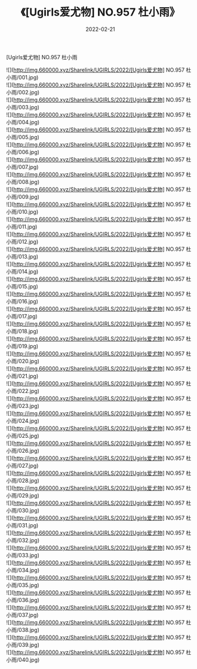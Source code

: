 ﻿---
layout: post
title:  《[Ugirls爱尤物] NO.957 杜小雨》
date:   2022-02-21
img: http://img.660000.xyz/Sharelink/UGIRLS/2022/[Ugirls爱尤物] NO.957 杜小雨/000.jpg
categories: [美女, 清纯, 唯美]
---

[Ugirls爱尤物] NO.957 杜小雨

 ![](http://img.660000.xyz/Sharelink/UGIRLS/2022/[Ugirls爱尤物] NO.957 杜小雨/001.jpg) <br>![](http://img.660000.xyz/Sharelink/UGIRLS/2022/[Ugirls爱尤物] NO.957 杜小雨/002.jpg) <br>![](http://img.660000.xyz/Sharelink/UGIRLS/2022/[Ugirls爱尤物] NO.957 杜小雨/003.jpg) <br>![](http://img.660000.xyz/Sharelink/UGIRLS/2022/[Ugirls爱尤物] NO.957 杜小雨/004.jpg) <br>![](http://img.660000.xyz/Sharelink/UGIRLS/2022/[Ugirls爱尤物] NO.957 杜小雨/005.jpg) <br>![](http://img.660000.xyz/Sharelink/UGIRLS/2022/[Ugirls爱尤物] NO.957 杜小雨/006.jpg) <br>![](http://img.660000.xyz/Sharelink/UGIRLS/2022/[Ugirls爱尤物] NO.957 杜小雨/007.jpg) <br>![](http://img.660000.xyz/Sharelink/UGIRLS/2022/[Ugirls爱尤物] NO.957 杜小雨/008.jpg) <br>![](http://img.660000.xyz/Sharelink/UGIRLS/2022/[Ugirls爱尤物] NO.957 杜小雨/009.jpg) <br>![](http://img.660000.xyz/Sharelink/UGIRLS/2022/[Ugirls爱尤物] NO.957 杜小雨/010.jpg) <br>![](http://img.660000.xyz/Sharelink/UGIRLS/2022/[Ugirls爱尤物] NO.957 杜小雨/011.jpg) <br>![](http://img.660000.xyz/Sharelink/UGIRLS/2022/[Ugirls爱尤物] NO.957 杜小雨/012.jpg) <br>![](http://img.660000.xyz/Sharelink/UGIRLS/2022/[Ugirls爱尤物] NO.957 杜小雨/013.jpg) <br>![](http://img.660000.xyz/Sharelink/UGIRLS/2022/[Ugirls爱尤物] NO.957 杜小雨/014.jpg) <br>![](http://img.660000.xyz/Sharelink/UGIRLS/2022/[Ugirls爱尤物] NO.957 杜小雨/015.jpg) <br>![](http://img.660000.xyz/Sharelink/UGIRLS/2022/[Ugirls爱尤物] NO.957 杜小雨/016.jpg) <br>![](http://img.660000.xyz/Sharelink/UGIRLS/2022/[Ugirls爱尤物] NO.957 杜小雨/017.jpg) <br>![](http://img.660000.xyz/Sharelink/UGIRLS/2022/[Ugirls爱尤物] NO.957 杜小雨/018.jpg) <br>![](http://img.660000.xyz/Sharelink/UGIRLS/2022/[Ugirls爱尤物] NO.957 杜小雨/019.jpg) <br>![](http://img.660000.xyz/Sharelink/UGIRLS/2022/[Ugirls爱尤物] NO.957 杜小雨/020.jpg) <br>![](http://img.660000.xyz/Sharelink/UGIRLS/2022/[Ugirls爱尤物] NO.957 杜小雨/021.jpg) <br>![](http://img.660000.xyz/Sharelink/UGIRLS/2022/[Ugirls爱尤物] NO.957 杜小雨/022.jpg) <br>![](http://img.660000.xyz/Sharelink/UGIRLS/2022/[Ugirls爱尤物] NO.957 杜小雨/023.jpg) <br>![](http://img.660000.xyz/Sharelink/UGIRLS/2022/[Ugirls爱尤物] NO.957 杜小雨/024.jpg) <br>![](http://img.660000.xyz/Sharelink/UGIRLS/2022/[Ugirls爱尤物] NO.957 杜小雨/025.jpg) <br>![](http://img.660000.xyz/Sharelink/UGIRLS/2022/[Ugirls爱尤物] NO.957 杜小雨/026.jpg) <br>![](http://img.660000.xyz/Sharelink/UGIRLS/2022/[Ugirls爱尤物] NO.957 杜小雨/027.jpg) <br>![](http://img.660000.xyz/Sharelink/UGIRLS/2022/[Ugirls爱尤物] NO.957 杜小雨/028.jpg) <br>![](http://img.660000.xyz/Sharelink/UGIRLS/2022/[Ugirls爱尤物] NO.957 杜小雨/029.jpg) <br>![](http://img.660000.xyz/Sharelink/UGIRLS/2022/[Ugirls爱尤物] NO.957 杜小雨/030.jpg) <br>![](http://img.660000.xyz/Sharelink/UGIRLS/2022/[Ugirls爱尤物] NO.957 杜小雨/031.jpg) <br>![](http://img.660000.xyz/Sharelink/UGIRLS/2022/[Ugirls爱尤物] NO.957 杜小雨/032.jpg) <br>![](http://img.660000.xyz/Sharelink/UGIRLS/2022/[Ugirls爱尤物] NO.957 杜小雨/033.jpg) <br>![](http://img.660000.xyz/Sharelink/UGIRLS/2022/[Ugirls爱尤物] NO.957 杜小雨/034.jpg) <br>![](http://img.660000.xyz/Sharelink/UGIRLS/2022/[Ugirls爱尤物] NO.957 杜小雨/035.jpg) <br>![](http://img.660000.xyz/Sharelink/UGIRLS/2022/[Ugirls爱尤物] NO.957 杜小雨/036.jpg) <br>![](http://img.660000.xyz/Sharelink/UGIRLS/2022/[Ugirls爱尤物] NO.957 杜小雨/037.jpg) <br>![](http://img.660000.xyz/Sharelink/UGIRLS/2022/[Ugirls爱尤物] NO.957 杜小雨/038.jpg) <br>![](http://img.660000.xyz/Sharelink/UGIRLS/2022/[Ugirls爱尤物] NO.957 杜小雨/039.jpg) <br>![](http://img.660000.xyz/Sharelink/UGIRLS/2022/[Ugirls爱尤物] NO.957 杜小雨/040.jpg) <br>